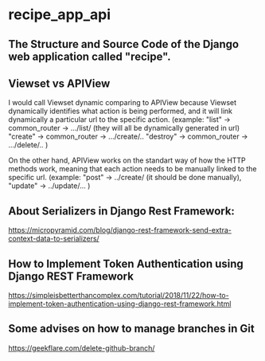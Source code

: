 # recipe_app_api
## The Structure and Source Code of the Django web application called "recipe".


## Viewset vs APIView

I would call Viewset dynamic comparing to APIView because Viewset dynamically identifies what action is being performed, and it will link dynamically a particular url to the specific action. (example: "list" -> common_router -> .../list/  (they will all be dynamically generated in url)
                                                 "create" -> common_router -> .../create/..
                                                 "destroy" -> common_router -> .../delete/.. )
                                                 
On the other hand, APIView works on the standart way of how the HTTP methods work, meaning that each action needs to be manually linked to the specific url.  (example: "post" -> ../create/ (it should be done manually),
                "update" -> ../update/... )  


## About Serializers in Django Rest Framework:

https://micropyramid.com/blog/django-rest-framework-send-extra-context-data-to-serializers/


## How to Implement Token Authentication using Django REST Framework

https://simpleisbetterthancomplex.com/tutorial/2018/11/22/how-to-implement-token-authentication-using-django-rest-framework.html


## Some advises on how to manage branches in Git

https://geekflare.com/delete-github-branch/